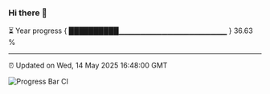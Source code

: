 ### Hi there 👋

⏳ Year progress { ██████████▁▁▁▁▁▁▁▁▁▁▁▁▁▁▁▁▁▁▁▁ } 36.63 %

---

⏰ Updated on Wed, 14 May 2025 16:48:00 GMT

![Progress Bar CI](https://github.com/IshwaranRudhara/GIT-ACTION/workflows/Progress%20Bar%20CI/badge.svg)

